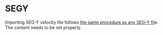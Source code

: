 # SEGY

Importing SEG-Y velocity file follows [the same procedure as any SEG-Y fil](../../import_seg-y/)e. The content needs to be set properly.

